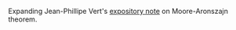 Expanding Jean-Phillipe Vert's [expository note](https://members.cbio.mines-paristech.fr/~jvert/svn/kernelcourse/notes/aronszajn.pdf) on Moore-Aronszajn theorem.
